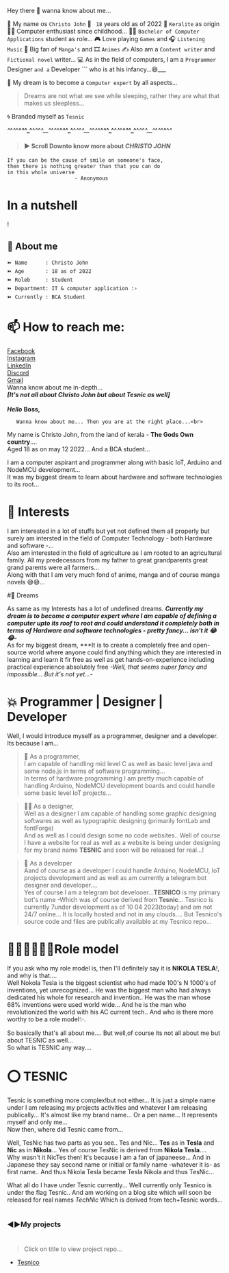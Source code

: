 Hey there 👋 wanna know about me...

👦 My name os ``` Christo John ```
💫 ``` 18``` years old as of 2022
🌴 ``` Keralite ``` as origin 
👨‍💻 Computer enthusiast since childhood...
👨‍🎓 ``` Bachelor of Computer Applications ``` student as role...
🎮 Love playing ``` Games ``` and
🎧 ``` Listening Music ```
📔 Big fan of ``` Manga's ``` and
🎞️ ``` Animes ```
✍️ Also am a ``` Content writer ``` and ``` Fictional novel ``` writer...
💻 As in the field of computers, I am a ``` Programmer ``` Designer ``` and a ``` Developer ``` who is at his infancy...😄___

💭 My dream is to become a ``` Computer expert ``` by all aspects...

> Dreams are not what we see while sleeping, rather they are what that makes us sleepless...


🌀 Branded myself as ``` Tesnic ``` 

_^_^_^_^__^_^_^_^__^_^_^_^__^_^_^_^__^_^_^_^__^_^_^_^__^_^_^_^__^_^_^_^__^_^_^__^_^_^_^__^_^_^_^__^_^_^_^__^__^_^_




> #### ▶️ Scroll Downto know more about ***CHRISTO JOHN***

```
If you can be the cause of smile on someone's face,
then there is nothing greater than that you can do
in this whole universe
                      - Anonymous
```

<!--
**ChristoJohn1030/ChristoJohn1030** is a ✨ _special_ ✨ repository because its `README.md` (this file) appears on your GitHub profile.

Here are some ideas to get you started:

- 🔭 I’m currently working on ...
- 🌱 I’m currently learning ...
- 👯 I’m looking to collaborate on ...
- 🤔 I’m looking for help with ...
- 💬 Ask me about ...
- 📫 How to reach me: ...
- 😄 Pronouns: ...
- ⚡ Fun fact: ...
-->

# <!--  -->

# In a nutshell
!<h2>🧒 About me </h2>

```
⏩️ Name      : Christo John 
⏩️ Age       : 18 as of 2022
⏩️ Roleb     : Student
⏩️ Department: IT & computer application :›
⏩️ Currently : BCA Student
```

# 📫 How to reach me:
[Facebook](https://bit.ly/chrisatfb)<br>
[Instagram ](https://bit.ly/christatinsta)<br>
[LinkedIn](https://bit.ly/christatlinkedin)<br>
[Discord](https://bit.ly/chrisatdiscord)<br>
[Gmail](https://bit.ly/christatgoogle)<br>
Wanna know about me in-depth...<br>
***[It's not all about Christo John but about Tesnic as well]***<br><br>
***Hello*** **Boss,**

       Wanna know about me... Then you are at the right place...<br>
My name is Christo John, from the land of kerala - **The Gods Own country**....<br>
Aged 18 as on may 12 2022... And a BCA student...<br>

I am a computer aspirant and programmer along with basic IoT, Arduino and NodeMCU development...<br>
It was my biggest dream to learn about hardware and software technologies to its root...<br>

# 💫 Interests

I am interested in a lot of stuffs but yet not defined them all properly but surely am intersted in the field of Computer Technology - both Hardware and software -...<br>
Also am interested in the field of agriculture as I am rooted to an agricultural family. All my predecessors from my father to great grandparents great grand parents were all farmers...<br>
Along with that I am very much fond of anime, manga and of course manga novels 😅😅...<br>


#💭 Dreams

As same as my Interests has a lot of undefined dreams. ***Currently my dream is to become a computer expert where I am capable of defining a computer upto its roof to root and could understand it completely both in terms of Hardware and software technologies - pretty fancy... isn't it 😂😂-***<br>
As for my biggest dream, ***It is to create a completely free  and open-source world where anyone could find anything which they are interested in learning and learn it fir free as well as get hands-on-experience including practical experience absolutely free *-Well, that seems super fancy and impossible... But it's not yet...-*<br>


# 💥 Programmer | Designer | Developer

Well, I would introduce myself as a programmer, designer and a developer. Its because I am...<br>

> 🧾 As a programmer,<br>
I am capable of handling mid level C as well as basic level java and some node.js in terms of software programming...<br>
In terms of hardware programming I am pretty much capable of handling Arduino, NodeMCU development boards and could handle some basic level IoT projects...<br>

> 👨‍💻 As a designer,<br>
Well as a designer I am capable of handling some graphic designing softwares as well as typographic designing (primarily fontLab and fontForge)<br>
And as well as I could design some no code websites.. Well of course I have a website for real as well as a website is being under designing for my brand name **TESNIC** and soon will be released for real...!<br>

> 📀 As a developer<br>
Aand of course as a developer I could handle Arduino, NodeMCU, IoT projects development and as well as am currently a telegram bot designer and developer....<br>
Yes of course I am a telegram bot develooer...**TESNICO** is my primary bot's name -Which was of course derived from **Tesnic**... Tesnico is currently 7under development as of 10 04 2023(today) and am not 24/7 online... It is locally hosted and not in any clouds.... But Tesnico's source code and files are publically available at my Tesnico repo...<br>

# 🦸‍♀️🦸‍♂️🧛‍♂️Role model<br>

If you ask who my role model is, then I'll definitely say it is **NIKOLA TESLA**!, and why is that....<br>
Well Nokola Tesla is the biggest scientist who had made 100's N 1000's of inventions, yet unrecognized... He was the biggest man who had always dedicated his whole for research and invention.. He was the man whose 68% inventions were used world wide... And he is the man who revolutionized the world with his AC current tech.. And who is there more worthy to be a role model✨️. <br> 



So basically that's all about me.... But well,of course its not all about me but about TESNIC as well...<br>
So what is TESNIC any way....<br>

# ⭕️ TESNIC

Tesnic is something more complex!but not either... It is just a simple name under I am releasing my projects activities and whatever I am releasing publically... It's almost like my brand name... Or a pen name... It represents myself and only me...<br>
Now then, where did Tesnic came from...<br>

Well, TesNic has  two parts as you see.. Tes and Nic... **Tes** as in **Tesla** and **Nic** as in **Nikola**... Yes of course TesNic is derived from **Nikola Tesla**....<br>
Why wasn't it NicTes then!  It's because I am a fan of japaneese... And in Japanese they say second name or initial or family name -whatever it is- as first name.. And thus Nikola Tesla became Tesla Nikola and thus TesNic...<br>


What all do I have under Tesnic currently... Well currently only Tesnico is under the flag Tesnic.. And am working on a blog site which will soon be released for real names *TechNic* Which is derived from tech+Tesnic words...<br>



#   
### ◀️▶️My projects
#   

> Click on title to view project repo...

- [Tesnico](https://github.com/ChristoJohn1030/Tesnico)<br>


